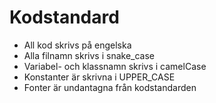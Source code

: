 # Kodstandard

- All kod skrivs på engelska  
- Alla filnamn skrivs i snake_case  
- Variabel- och klassnamn skrivs i camelCase
- Konstanter är skrivna i UPPER_CASE
- Fonter är undantagna från kodstandarden
